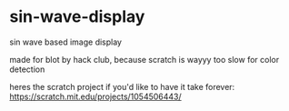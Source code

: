 # sin-wave-display
sin wave based image display

made for blot by hack club, because scratch is wayyy too slow for color detection

heres the scratch project if you'd like to have it take forever: https://scratch.mit.edu/projects/1054506443/ 